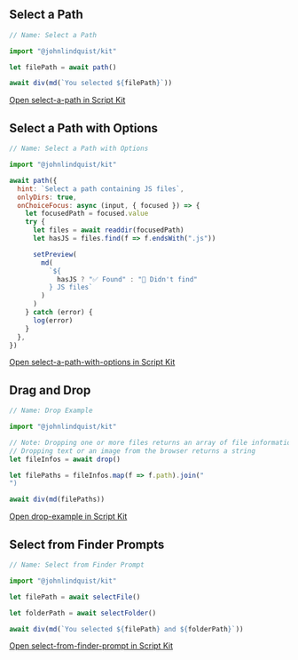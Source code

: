 <meta sectionIndex="1">
<meta url="https://github.com/johnlindquist/kit/discussions/809">
<meta id="D_kwDOEu7MBc4AP9Tf">
<meta title="Select a Path">
<meta section="Essentials">
<meta i="2">    
<meta path="docs/select-a-path">

## Select a Path

```js
// Name: Select a Path

import "@johnlindquist/kit"

let filePath = await path()

await div(md(`You selected ${filePath}`))
```

[Open select-a-path in Script Kit](https://scriptkit.com/api/new?name=select-a-path&url=https://gist.githubusercontent.com/johnlindquist/68ae880d76f6d92b1aa9994501465f2b/raw/839a08ef025a07e5d5e292c8730d7c631b934798/select-a-path.js")

## Select a Path with Options

```js
// Name: Select a Path with Options

import "@johnlindquist/kit"

await path({
  hint: `Select a path containing JS files`,
  onlyDirs: true,
  onChoiceFocus: async (input, { focused }) => {
    let focusedPath = focused.value
    try {
      let files = await readdir(focusedPath)
      let hasJS = files.find(f => f.endsWith(".js"))

      setPreview(
        md(
          `${
            hasJS ? "✅ Found" : "🔴 Didn't find"
          } JS files`
        )
      )
    } catch (error) {
      log(error)
    }
  },
})
```

[Open select-a-path-with-options in Script Kit](https://scriptkit.com/api/new?name=select-a-path-with-options&url=https://gist.githubusercontent.com/johnlindquist/8ec7f7178cd44481aed4e968fd83da3f/raw/c8a4d8deacaa192f07fbdfed7c17a75558bc99a7/select-a-path-with-options.js")

## Drag and Drop

```js
// Name: Drop Example

import "@johnlindquist/kit"

// Note: Dropping one or more files returns an array of file information
// Dropping text or an image from the browser returns a string
let fileInfos = await drop()

let filePaths = fileInfos.map(f => f.path).join("
")

await div(md(filePaths))
```

[Open drop-example in Script Kit](https://scriptkit.com/api/new?name=drop-example&url=https://gist.githubusercontent.com/johnlindquist/32482b1a2a34c3abfcdbd0e6ba0c6089/raw/b544cc7af14665593600ab163aa59404da146c82/drop-example.js")

## Select from Finder Prompts

```js
// Name: Select from Finder Prompt

import "@johnlindquist/kit"

let filePath = await selectFile()

let folderPath = await selectFolder()

await div(md(`You selected ${filePath} and ${folderPath}`))
```

[Open select-from-finder-prompt in Script Kit](https://scriptkit.com/api/new?name=select-from-finder-prompt&url=https://gist.githubusercontent.com/johnlindquist/d27e5970cb6284bd28b746eaeb49df78/raw/5f4b446f2b5a61435a651e0132e878fae9a4f819/select-from-finder-prompt.js")
